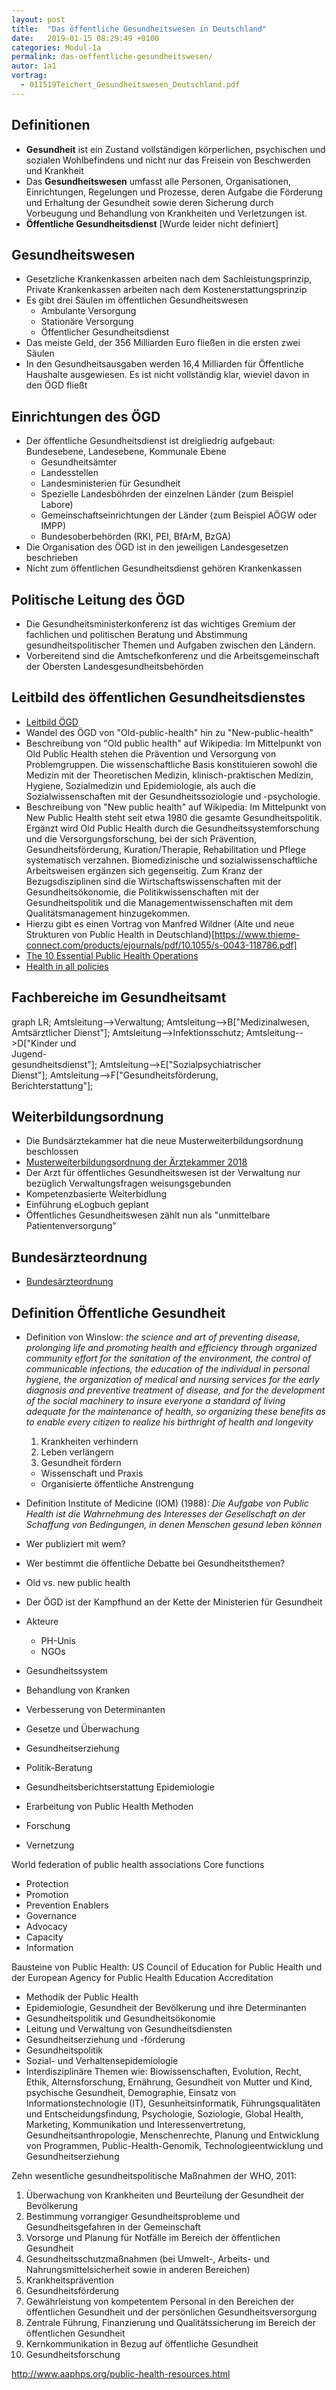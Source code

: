 ```yaml
---
layout: post
title:  "Das öffentliche Gesundheitswesen in Deutschland"
date:   2019-01-15 08:29:49 +0100
categories: Modul-1a
permalink: das-oeffentliche-gesundheitswesen/
autor: 1a1
vortrag: 
  - 011519Teichert_Gesundheitswesen_Deutschland.pdf
---
```


## Definitionen
* __Gesundheit__ ist ein Zustand vollständigen körperlichen, psychischen und sozialen Wohlbefindens und nicht nur das Freisein von Beschwerden und Krankheit
* Das __Gesundheitswesen__ umfasst alle Personen, Organisationen, Einrichtungen, Regelungen und Prozesse, deren Aufgabe die Förderung und Erhaltung der Gesundheit sowie deren Sicherung durch Vorbeugung und Behandlung von Krankheiten und Verletzungen ist.
* __Öffentliche Gesundheitsdienst__ [Wurde leider nicht definiert]

## Gesundheitswesen
* Gesetzliche Krankenkassen arbeiten nach dem Sachleistungsprinzip, Private Krankenkassen arbeiten nach dem Kostenerstattungsprinzip
* Es gibt drei Säulen im öffentlichen Gesundheitswesen
   * Ambulante Versorgung
   * Stationäre Versorgung
   * Öffentlicher Gesundheitsdienst
* Das meiste Geld, der 356 Milliarden Euro fließen in die ersten zwei Säulen
* In den Gesundheitsausgaben werden 16,4 Milliarden für Öffentliche Haushalte ausgewiesen. Es ist nicht vollständig klar, wieviel davon in den ÖGD fließt

## Einrichtungen des ÖGD
* Der öffentliche Gesundheitsdienst ist dreigliedrig aufgebaut: Bundesebene, Landesebene, Kommunale Ebene
   * Gesundheitsämter
   * Landesstellen
   * Landesministerien für Gesundheit
   * Spezielle Landesböhrden der einzelnen Länder (zum Beispiel Labore)
   * Gemeinschaftseinrichtungen der Länder (zum Beispiel AÖGW oder IMPP)
   * Bundesoberbehörden (RKI, PEI, BfArM, BzGA)
* Die Organisation des ÖGD ist in den jeweiligen Landesgesetzen beschrieben
* Nicht zum öffentlichen Gesundheitsdienst gehören Krankenkassen

## Politische Leitung des ÖGD
* Die Gesundheitsministerkonferenz ist das wichtiges Gremium der fachlichen und politischen Beratung und Abstimmung gesundheitspolitischer Themen und
Aufgaben zwischen den Ländern.
* Vorbereitend sind die Amtschefkonferenz und die Arbeitsgemeinschaft der Obersten Landesgesundheitsbehörden

## Leitbild des öffentlichen Gesundheitsdienstes
* [Leitbild ÖGD](https://www.akademie-oegw.de/fileadmin/customers-data/Leitbild_OEGD/Leitbild_final_2018.pdf)
* Wandel des ÖGD von "Old-public-health" hin zu "New-public-health"
* Beschreibung von "Old public health" auf Wikipedia: Im Mittelpunkt von Old Public Health stehen die Prävention und Versorgung von Problemgruppen. Die wissenschaftliche Basis konstituieren sowohl die Medizin mit der Theoretischen Medizin, klinisch-praktischen Medizin, Hygiene, Sozialmedizin und Epidemiologie, als auch die Sozialwissenschaften mit der Gesundheitssoziologie und -psychologie.
* Beschreibung von "New public health" auf Wikipedia: Im Mittelpunkt von New Public Health steht seit etwa 1980 die gesamte Gesundheitspolitik. Ergänzt wird Old Public Health durch die Gesundheitssystemforschung und die Versorgungsforschung, bei der sich Prävention, Gesundheitsförderung, Kuration/Therapie, Rehabilitation und Pflege systematisch verzahnen. Biomedizinische und sozialwissenschaftliche Arbeitsweisen ergänzen sich gegenseitig. Zum Kranz der Bezugsdisziplinen sind die Wirtschaftswissenschaften mit der Gesundheitsökonomie, die Politikwissenschaften mit der Gesundheitspolitik und die Managementwissenschaften mit dem Qualitätsmanagement hinzugekommen.
* Hierzu gibt es einen Vortrag von Manfred Wildner (Alte und neue Strukturen von Public Health in Deutschland)[https://www.thieme-connect.com/products/ejournals/pdf/10.1055/s-0043-118786.pdf]
* [The 10 Essential Public Health Operations](http://www.euro.who.int/en/health-topics/Health-systems/public-health-services/policy/the-10-essential-public-health-operations)
* [Health in all policies](https://www.who.int/healthpromotion/frameworkforcountryaction/en/)


## Fachbereiche im Gesundheitsamt
<div class="mermaid">
graph LR;
    Amtsleitung-->Verwaltung;
    Amtsleitung-->B["Medizinalwesen, <br> Amtsärztlicher Dienst"];
    Amtsleitung-->Infektionsschutz;
    Amtsleitung-->D["Kinder und <br> Jugend- <br> gesundheitsdienst"];
    Amtsleitung-->E["Sozialpsychiatrischer <br> Dienst"];
    Amtsleitung-->F["Gesundheitsförderung, <br> Berichterstattung"];
</div>

## Weiterbildungsordnung
* Die Bundsärztekammer hat die neue Musterweiterbildungsordnung beschlossen
* [Musterweiterbildungsordnung der Ärztekammer 2018](https://www.bundesaerztekammer.de/fileadmin/user_upload/downloads/pdf-Ordner/Weiterbildung/MWBO-16112018.pdf)
* Der Arzt für öffentliches Gesundheitswesen ist der Verwaltung nur bezüglich Verwaltungsfragen weisungsgebunden
* Kompetenzbasierte Weiterbidlung
* Einführung eLogbuch geplant
* Öffentliches Gesundheitswesen zählt nun als "unmittelbare Patientenversorgung"

## Bundesärzteordnung
* [Bundesärzteordnung](https://www.gesetze-im-internet.de/b_o/BJNR018570961.html)


## Definition Öffentliche Gesundheit
* Definition von Winslow: _the science and art of preventing disease, prolonging life and promoting health and efficiency through organized community effort for the sanitation of the environment, the control of communicable infections, the education of the individual in personal hygiene, the organization of medical and nursing services for the early diagnosis and preventive treatment of disease, and for the development of the social machinery to insure everyone a standard of living adequate for the maintenance of health, so organizing these benefits as to enable every citizen to realize his birthright of health and longevity_
  1. Krankheiten verhindern
  2. Leben verlängern
  3. Gesundheit fördern
  * Wissenschaft und Praxis
  * Organisierte öffentliche Anstrengung
* Definition Institute of Medicine (IOM) (1988): _Die Aufgabe von Public Health ist die Wahrnehmung des Interesses der Gesellschaft an der Schaffung von Bedingungen, in denen Menschen gesund leben können_

* Wer publiziert mit wem?

* Wer bestimmt die öffentliche Debatte bei Gesundheitsthemen?

* Old vs. new public health

* Der ÖGD ist der Kampfhund an der Kette der Ministerien für Gesundheit

* Akteure
  * PH-Unis
  * NGOs


* Gesundheitssystem
* Behandlung von Kranken  
* Verbesserung von Determinanten
* Gesetze und Überwachung
* Gesundheitserziehung
* Politik-Beratung
* Gesundheitsberichtserstattung Epidemiologie
* Erarbeitung von Public Health Methoden
* Forschung
* Vernetzung

World federation of public health associations
Core functions
  * Protection
  * Promotion
  * Prevention
Enablers
  * Governance
  * Advocacy
  * Capacity
  * Information

Bausteine von Public Health: US Council of Education for Public Health und der European Agency for Public Health Education Accreditation  
  * Methodik der Public Health
  * Epidemiologie, Gesundheit der Bevölkerung und ihre Determinanten
  * Gesundheitspolitik und Gesundheitsökonomie
  * Leitung und Verwaltung von Gesundheitsdiensten
  * Gesundheitserziehung und -förderung
  * Gesundheitspolitik
  * Sozial- und Verhaltensepidemiologie
  * Interdisziplinäre Themen wie: Biowissenschaften, Evolution, Recht, Ethik, Alternsforschung, Ernährung, Gesundheit von Mutter und Kind, psychische Gesundheit, Demographie, Einsatz von Informationstechnologie (IT), Gesunheitsinformatik, Führungsqualitäten und Entscheidungsfindung, Psychologie, Soziologie, Global Health, Marketing, Kommunikation und Interessenvertretung, Gesundheitsanthropologie, Menschenrechte, Planung und Entwicklung von Programmen, Public-Health-Genomik, Technologieentwicklung und Gesundheitserziehung

Zehn wesentliche gesundheitspolitische Maßnahmen der WHO, 2011:
  1. Überwachung von Krankheiten und Beurteilung der Gesundheit der Bevölkerung
  2. Bestimmung vorrangiger Gesundheitsprobleme und Gesundheitsgefahren in der Gemeinschaft
  3. Vorsorge und Planung für Notfälle im Bereich der öffentlichen Gesundheit
  4. Gesundheitsschutzmaßnahmen (bei Umwelt-, Arbeits- und Nahrungsmittelsicherheit sowie in anderen Bereichen)
  5. Krankheitsprävention
  6. Gesundheitsförderung
  7. Gewährleistung von kompetentem Personal in den Bereichen der öffentlichen Gesundheit und der persönlichen Gesundheitsversorgung
  8. Zentrale Führung, Finanzierung und Qualitätssicherung im Bereich der öffentlichen Gesundheit
  9. Kernkommunikation in Bezug auf öffentliche Gesundheit
  10. Gesundheitsforschung


  http://www.aaphps.org/public-health-resources.html
